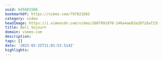 ```yaml
---
uuid: 645601586
bookmarkOf: https://vimeo.com/797821683
category: video
headImage: https://i.vimeocdn.com/video/1607991970-146a4ae83a2072daf23960f9f96575fbdfc85c3d688c05933f236cd829a7d271-d_295x166
title: Bali Sojourn
domain: vimeo.com
description: 
tags: []
date: '2023-03-25T21:01:53.514Z'
highlights: 
---
```



